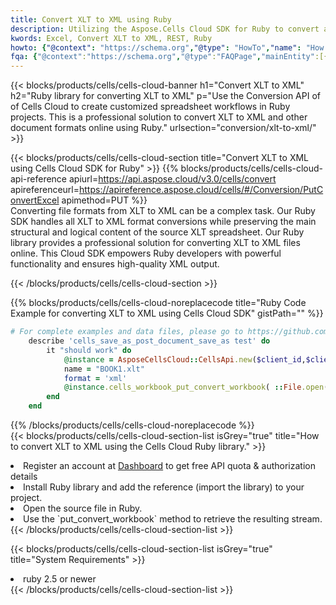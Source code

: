 ```yaml
---
title: Convert XLT to XML using Ruby 
description: Utilizing the Aspose.Cells Cloud SDK for Ruby to convert a XLT format file to a XML format file. 
kwords: Excel, Convert XLT to XML, REST, Ruby
howto: {"@context": "https://schema.org","@type": "HowTo","name": "How to convert XLT to XML using the Cells Cloud Ruby library.","description": "How to convert XLT to XML using the Cells Cloud Ruby library.","image": {"@type": "ImageObject"},"url": "/ruby/conversion/xlt-to-xml/","step": [{ "@type": "HowToStep","name": "How to convert XLT to XML using the Cells Cloud Ruby library. step 1", "image": {"@type": "ImageObject",},"url": "/ruby/conversion/xlt-to-xml/","text": "Register an account at <a href='https://dashboard.aspose.cloud/'>Dashboard</a> to get free API quota & authorization details",},{ "@type": "HowToStep","name": "How to convert XLT to XML using the Cells Cloud Ruby library. step 1", "image": {"@type": "ImageObject",},"url": "/ruby/conversion/xlt-to-xml/","text": "Install Ruby library and add the reference (import the library) to your project.",},{ "@type": "HowToStep","name": "How to convert XLT to XML using the Cells Cloud Ruby library. step 1", "image": {"@type": "ImageObject",},"url": "/ruby/conversion/xlt-to-xml/","text": "Open the source file in Ruby.",},{ "@type": "HowToStep","name": "How to convert XLT to XML using the Cells Cloud Ruby library. step 1", "image": {"@type": "ImageObject",},"url": "/ruby/conversion/xlt-to-xml/","text": "Use the `put_convert_workbook` method to retrieve the resulting stream.",}, ],"supply": {"@type": "HowToSupply","name": "document"},"tool": [{"@type": "HowToTool","name": "RubyMine, Visual Studio Code, Aptana Studio, NetBeans"},{"@type": "HowToTool","name": "Aspose Cells"}],"totalTime": "PT6M"}
fqa: {"@context":"https://schema.org","@type":"FAQPage","mainEntity":[{"@type":"Question","name":"Why convert file formats in C# using REST API?","acceptedAnswer":{"@type":"Answer","text":"Documents are encoded in many ways, and some files may be incompatible with the software you use. To open and read such files, just convert them to appropriate file formats.<br/><ol><li>Install .NET SDK and add the reference (import the library) to your project.</li><li>Open the source file in C# using REST API.</li><li>Call the PutConvertWorkbookRequest() method, passing an output filename with required extension.</li><li>Get the result of conversion as a separate file.</li></ol>"}},{"@type":"Question","name":"What file formats can I convert with your C# library?","acceptedAnswer":{"@type":"Answer","text":"We support a variety of file formats for conversion using .NET library, including XLSX, Excel, xls , PDF, CSV, HTML, Markdown, XML, PNG, JPG, TIFF, Json, TXT and many more."}},{"@type":"Question","name":"What is the maximum allowed file size for conversion using this .NET library?","acceptedAnswer":{"@type":"Answer","text":"There are no file size limits for format conversions using .NET library."}}]}
---
```



{{< blocks/products/cells/cells-cloud-banner h1="Convert XLT to XML" h2="Ruby library for converting XLT to XML" p="Use the Conversion API of of Cells Cloud to create customized spreadsheet workflows in Ruby projects. This is a professional solution to convert XLT to XML and other document formats online using Ruby." urlsection="conversion/xlt-to-xml/" >}}

{{< blocks/products/cells/cells-cloud-section  title="Convert XLT to XML using Cells Cloud SDK for Ruby" >}}
{{% blocks/products/cells/cells-cloud-api-reference  apiurl=https://api.aspose.cloud/v3.0/cells/convert  apireferenceurl=https://apireference.aspose.cloud/cells/#/Conversion/PutConvertExcel  apimethod=PUT %}}
<br/>
Converting file formats from XLT to XML can be a complex task. Our Ruby SDK handles all XLT to XML format conversions while preserving the main structural and logical content of the source XLT spreadsheet. Our Ruby library provides a professional solution for converting XLT to XML files online. This Cloud SDK empowers Ruby developers with powerful functionality and ensures high-quality XML output.

{{< /blocks/products/cells/cells-cloud-section >}}

{{% blocks/products/cells/cells-cloud-noreplacecode title="Ruby Code Example for converting XLT to XML using Cells Cloud SDK" gistPath="" %}}
 
```ruby
# For complete examples and data files, please go to https://github.com/aspose-cells-cloud/aspose-cells-cloud-ruby/
    describe 'cells_save_as_post_document_save_as test' do
        it "should work" do
            @instance = AsposeCellsCloud::CellsApi.new($client_id,$client_secret,"v3.0","https://api.aspose.cloud/")
            name = "BOOK1.xlt"
            format = 'xml'
            @instance.cells_workbook_put_convert_workbook( ::File.open(File.expand_path("data/"+name),"r")  {|io| io.read(io.size) },{:format=>format})     
        end
    end
```
 
{{% /blocks/products/cells/cells-cloud-noreplacecode  %}}
<br/>
{{< blocks/products/cells/cells-cloud-section-list isGrey="true"  title="How to convert XLT to XML using the Cells Cloud Ruby library." >}}
<li>Register an account at <a href="https://dashboard.aspose.cloud/">Dashboard</a> to get free API quota & authorization details</li>
<li>Install Ruby library and add the reference (import the library) to your project.</li>
<li>Open the source file in Ruby.</li>
<li>Use the `put_convert_workbook` method to retrieve the resulting stream.</li>
{{< /blocks/products/cells/cells-cloud-section-list >}}

{{< blocks/products/cells/cells-cloud-section-list isGrey="true"  title="System Requirements" >}}
<li>ruby 2.5 or newer</li>
{{< /blocks/products/cells/cells-cloud-section-list >}}

